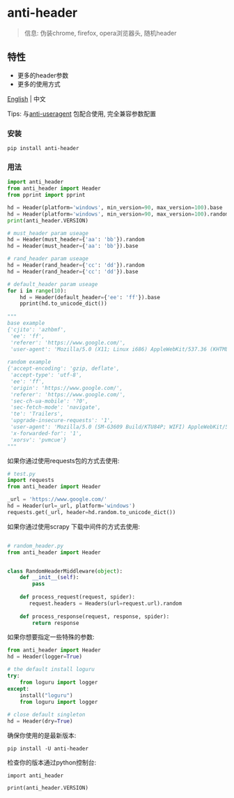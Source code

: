 # anti-header



> 信息: 伪装chrome, firefox, opera浏览器头, 随机header

## 特性

- 更多的header参数
- 更多的使用方式



[English](../README.md) | 中文

Tips:  与[anti-useragent](https://github.com/ihandmine/anti-useragent) 包配合使用, 完全兼容参数配置

### 安装

```shell
pip install anti-header
```

### 用法

```python
import anti_header
from anti_header import Header
from pprint import pprint

hd = Header(platform='windows', min_version=90, max_version=100).base
hd = Header(platform='windows', min_version=90, max_version=100).random
print(anti_header.VERSION)

# must_header param useage
hd = Header(must_header={'aa': 'bb'}).random
hd = Header(must_header={'aa': 'bb'}).base

# rand_header param useage
hd = Header(rand_header={'cc': 'dd'}).random
hd = Header(rand_header={'cc': 'dd'}).base

# default_header param useage
for i in range(10):
    hd = Header(default_header={'ee': 'ff'}).base
    pprint(hd.to_unicode_dict())
    
"""
base example
{'cjito': 'azhbmf',
 'ee': 'ff',
 'referer': 'https://www.google.com/',
 'user-agent': 'Mozilla/5.0 (X11; Linux i686) AppleWebKit/537.36 (KHTML, like Gecko) Chrome/59.7.3455.76 Safari/537.36'}
 
random example
{'accept-encoding': 'gzip, deflate',
 'accept-type': 'utf-8',
 'ee': 'ff',
 'origin': 'https://www.google.com/',
 'referer': 'https://www.google.com/',
 'sec-ch-ua-mobile': '?0',
 'sec-fetch-mode': 'navigate',
 'te': 'Trailers',
 'upgrade-insecure-requests': '1',
 'user-agent': 'Mozilla/5.0 (SM-G3609 Build/KTU84P; WIFI) AppleWebKit/537.36 (KHTML, like Gecko) Chrome/89.5.6492.87 Safari/537.36',
 'x-forwarded-for': '1',
 'xorsv': 'pvmcue'}
"""
```


如果你通过使用requests包的方式去使用: 

```python
# test.py
import requests
from anti_header import Header

_url = 'https://www.google.com/'
hd = Header(url=_url, platform='windows')
requests.get(_url, header=hd.random.to_unicode_dict())

```

如果你通过使用scrapy 下载中间件的方式去使用: 

```python

# random_header.py
from anti_header import Header


class RandomHeaderMiddleware(object):
    def __init__(self):
        pass
    
    def process_request(request, spider):
       request.headers = Headers(url=request.url).random
    
    def process_response(request, response, spider):
        return response
```

如果你想要指定一些特殊的参数: 

```python
from anti_header import Header
hd = Header(logger=True)

# the default install loguru
try:
    from loguru import logger
except:
    install("loguru")
    from loguru import logger
    
# close default singleton
hd = Header(dry=True)

```



确保你使用的是最新版本:

```
pip install -U anti-header
```

检查你的版本通过python控制台: 

```
import anti_header

print(anti_header.VERSION)
```

